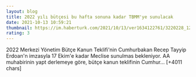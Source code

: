 ```yaml
--- 
layout: blog
title: 2022 yılı bütçesi bu hafta sonuna kadar TBMM'ye sunulacak
date: 2021-10-13 10:59:21
thumbnail: https://im.haberturk.com/2021/10/13/ver1634122761/3220228_1200x627.jpg
rating: 3
---
```

2022 Merkezi Yönetim Bütçe Kanun Teklifi'nin Cumhurbakan Recep Tayyip Erdoan'n imzasyla 17 Ekim'e kadar Meclise sunulmas bekleniyor.
AA muhabirinin yapt derlemeye göre, bütçe kanun teklifinin Cumhur… [+4011 chars]